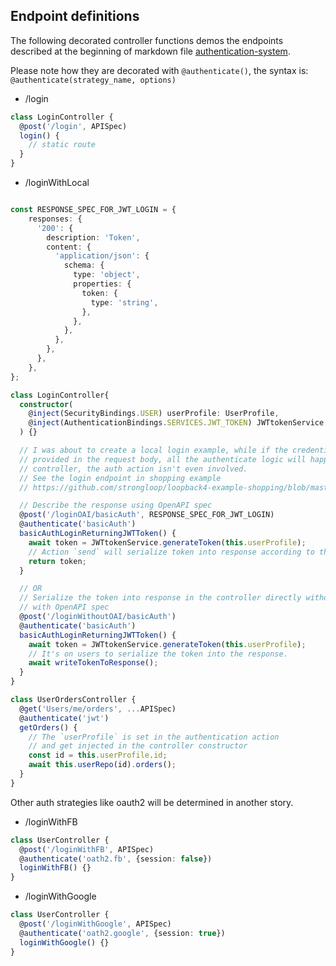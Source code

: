 ## Endpoint definitions

The following decorated controller functions demos the endpoints described at
the beginning of markdown file
[authentication-system](./authentication-system.md).

Please note how they are decorated with `@authenticate()`, the syntax is:
`@authenticate(strategy_name, options)`

- /login

```ts
class LoginController {
  @post('/login', APISpec)
  login() {
    // static route
  }
}
```

- /loginWithLocal

```ts

const RESPONSE_SPEC_FOR_JWT_LOGIN = {
    responses: {
      '200': {
        description: 'Token',
        content: {
          'application/json': {
            schema: {
              type: 'object',
              properties: {
                token: {
                  type: 'string',
                },
              },
            },
          },
        },
      },
    },
};

class LoginController{
  constructor(
    @inject(SecurityBindings.USER) userProfile: UserProfile,
    @inject(AuthenticationBindings.SERVICES.JWT_TOKEN) JWTtokenService: TokenService,
  ) {}

  // I was about to create a local login example, while if the credentials are
  // provided in the request body, all the authenticate logic will happen in the
  // controller, the auth action isn't even involved.
  // See the login endpoint in shopping example
  // https://github.com/strongloop/loopback4-example-shopping/blob/master/src/controllers/user.controller.ts#L137

  // Describe the response using OpenAPI spec
  @post('/loginOAI/basicAuth', RESPONSE_SPEC_FOR_JWT_LOGIN)
  @authenticate('basicAuth')
  basicAuthLoginReturningJWTToken() {
    await token = JWTtokenService.generateToken(this.userProfile);
    // Action `send` will serialize token into response according to the OpenAPI spec.
    return token;
  }

  // OR
  // Serialize the token into response in the controller directly without describing it
  // with OpenAPI spec
  @post('/loginWithoutOAI/basicAuth')
  @authenticate('basicAuth')
  basicAuthLoginReturningJWTToken() {
    await token = JWTtokenService.generateToken(this.userProfile);
    // It's on users to serialize the token into the response.
    await writeTokenToResponse();
  }
}
```

```ts
class UserOrdersController {
  @get('Users/me/orders', ...APISpec)
  @authenticate('jwt')
  getOrders() {
    // The `userProfile` is set in the authentication action
    // and get injected in the controller constructor
    const id = this.userProfile.id;
    await this.userRepo(id).orders();
  }
}
```

Other auth strategies like oauth2 will be determined in another story.

- /loginWithFB

```ts
class UserController {
  @post('/loginWithFB', APISpec)
  @authenticate('oath2.fb', {session: false})
  loginWithFB() {}
}
```

- /loginWithGoogle

```ts
class UserController {
  @post('/loginWithGoogle', APISpec)
  @authenticate('oath2.google', {session: true})
  loginWithGoogle() {}
}
```
